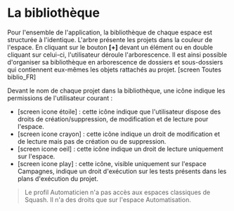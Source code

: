 # La bibliothèque
Pour l'ensemble de l'application, la bibliothèque de chaque espace est structurée à l'identique. 
L'arbre présente les projets dans la couleur de l'espace. En cliquant sur le bouton **[+]** devant  un élément ou en double cliquant sur celui-ci, l'utilisateur déroule l'arborescence.
Il est ainsi possible d'organiser sa bibliothèque en arborescence de dossiers et sous-dossiers qui contiennent eux-mêmes les objets rattachés au projet.
[screen Toutes biblio_FR]

Devant le nom de chaque projet dans la bibliothèque, une icône indique les permissions de l'utilisateur courant :

 - [screen icone étoile] : cette icône indique que l'utilisateur dispose des droits de création/suppression, de modification et de lecture pour l'espace.
 - [screen icone crayon] : cette icône indique un droit de modification et de lecture mais pas de création ou de suppression.
 - [screen icone oeil] : cette icône indique un droit de lecture uniquement sur l'espace.
 - [screen icone play] : cette icône, visible uniquement sur l'espace Campagnes, indique un droit d'exécution sur les tests présents dans les plans d'exécution du projet.
 
>Le profil Automaticien n'a pas accès aux espaces classiques de  Squash. Il n'a des droits que sur l'espace Automatisation.
<!--stackedit_data:
eyJoaXN0b3J5IjpbNTg1NjIzOTkzXX0=
-->